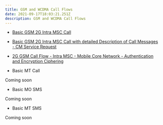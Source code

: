 ```yaml
---
title: GSM and WCDMA Call Flows
date: 2021-09-17T18:03:21.251Z
description: GSM and WCDMA Call Flows
---
```

* [Basic GSM 2G Intra MSC Call](https://youtu.be/JvvmDIjCPto)
* [Basic GSM 2G Intra MSC Call with detailed Description of Call Messages - CM Service Request](https://youtu.be/P94LwwQtSQc)
* [2G GSM Call Flow - Intra MSC - Mobile Core Network - Authentication and Encryption Ciphering](https://youtu.be/bm_m3EhbonI)



* Basic MT Call

Coming soon

* Basic MO SMS

Coming soon

* Basic MT SMS

Coming soon